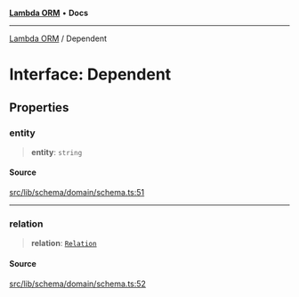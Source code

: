 [**Lambda ORM**](../README.md) • **Docs**

***

[Lambda ORM](../README.md) / Dependent

# Interface: Dependent

## Properties

### entity

> **entity**: `string`

#### Source

[src/lib/schema/domain/schema.ts:51](https://github.com/lambda-orm/lambdaorm-base/blob/a635589f3d58a8022cbddf078d76ce5a7a0b2137/src/lib/schema/domain/schema.ts#L51)

***

### relation

> **relation**: [`Relation`](Relation.md)

#### Source

[src/lib/schema/domain/schema.ts:52](https://github.com/lambda-orm/lambdaorm-base/blob/a635589f3d58a8022cbddf078d76ce5a7a0b2137/src/lib/schema/domain/schema.ts#L52)
